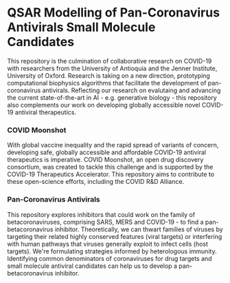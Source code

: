 # QSAR Modelling of Pan-Coronavirus Antivirals Small Molecule Candidates 
This repository is the culmination of collaborative research on COVID-19 with researchers from the University of Antioquia and the Jenner Institute, University of Oxford. Research is taking on a new direction, prototyping computational biophysics algorithms that facilitate the development of pan-coronavirus antivirals. Reflecting our research on evalutaing and advancing the current state-of-the-art in AI - e.g. generative biology -  this repository also complements our work on developing globally accessible novel COVID-19 antiviral therapeutics.
### COVID Moonshot
With global vaccine inequality and the rapid spread of variants of concern, developing safe, globally accessible and affordable COVID-19 antiviral therapeutics is imperative. COVID Moonshot, an open drug discovery consortium, was created to tackle this challenge and is supported by the COVID-19 Therapeutics Accelerator. This repository aims to contribute to these open-science efforts, including the COVID R&D Alliance.
### Pan-Coronavirus Antivirals
This repository explores inhibitors that could work on the family of betacoronaviruses, comprising SARS, MERS and COVID-19 - to find a pan-betacoronavirus inhibitor. Theoretically, we can thwart families of viruses by targeting their related highly conserved features (viral targets) or interfering with human pathways that viruses generally exploit to infect cells (host targets). We're formulating strategies informed by heterologous immunity. Identifying common denominators of coronaviruses for drug targets and small molecule antiviral candidates can help us to develop a  pan-betacoronavirus inhibitor.
